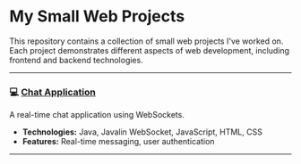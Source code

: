 # My Small Web Projects

This repository contains a collection of small web projects I've worked on. Each project demonstrates different aspects of web development, including frontend and backend technologies.

---

### 💻 [Chat Application](01-Chat-Application)
A real-time chat application using WebSockets.

- **Technologies:** Java, Javalin WebSocket, JavaScript, HTML, CSS
- **Features:** Real-time messaging, user authentication

---

